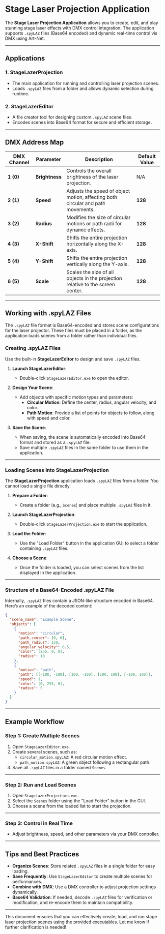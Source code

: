# **Stage Laser Projection Application**

The **Stage Laser Projection Application** allows you to create, edit, and play stunning stage laser effects with DMX control integration. The application supports `.spyLAZ` files (Base64 encoded) and dynamic real-time control via DMX using Art-Net.

---

## **Applications**

### **1. StageLazerProjection**
- The main application for running and controlling laser projection scenes.
- Loads `.spyLAZ` files from a folder and allows dynamic selection during runtime.

### **2. StageLazerEditor**
- A file creator tool for designing custom `.spyLAZ` scene files.
- Encodes scenes into Base64 format for secure and efficient storage.

---

## **DMX Address Map**

| **DMX Channel** | **Parameter**           | **Description**                                                                 | **Default Value** |
|------------------|------------------------|---------------------------------------------------------------------------------|-------------------|
| **1 (0)**        | **Brightness**         | Controls the overall brightness of the laser projection.                        | N/A               |
| **2 (1)**        | **Speed**              | Adjusts the speed of object motion, affecting both circular and path movements. | **128**           |
| **3 (2)**        | **Radius**             | Modifies the size of circular motions or path radii for dynamic effects.        | **128**           |
| **4 (3)**        | **X-Shift**            | Shifts the entire projection horizontally along the X-axis.                     | **128**           |
| **5 (4)**        | **Y-Shift**            | Shifts the entire projection vertically along the Y-axis.                       | **128**           |
| **6 (5)**        | **Scale**              | Scales the size of all objects in the projection relative to the screen center. | **128**           |

---

## **Working with .spyLAZ Files**

The `.spyLAZ` file format is Base64-encoded and stores scene configurations for the laser projector. These files must be placed in a folder, as the application loads scenes from a folder rather than individual files.

### **Creating .spyLAZ Files**

Use the built-in **StageLazerEditor** to design and save `.spyLAZ` files.

1. **Launch StageLazerEditor**:
   - Double-click `StageLazerEditor.exe` to open the editor.

2. **Design Your Scene**:
   - Add objects with specific motion types and parameters:
     - **Circular Motion**: Define the center, radius, angular velocity, and color.
     - **Path Motion**: Provide a list of points for objects to follow, along with speed and color.

3. **Save the Scene**:
   - When saving, the scene is automatically encoded into Base64 format and stored as a `.spyLAZ` file.
   - Save multiple `.spyLAZ` files in the same folder to use them in the application.

---

### **Loading Scenes into StageLazerProjection**

The **StageLazerProjection** application loads `.spyLAZ` files from a folder. You cannot load a single file directly.

1. **Prepare a Folder**:
   - Create a folder (e.g., `Scenes`) and place multiple `.spyLAZ` files in it.

2. **Launch StageLazerProjection**:
   - Double-click `StageLazerProjection.exe` to start the application.

3. **Load the Folder**:
   - Use the "Load Folder" button in the application GUI to select a folder containing `.spyLAZ` files.

4. **Choose a Scene**:
   - Once the folder is loaded, you can select scenes from the list displayed in the application.

---

### **Structure of a Base64-Encoded .spyLAZ File**

Internally, `.spyLAZ` files contain a JSON-like structure encoded in Base64. Here’s an example of the decoded content:

```json
{
  "scene_name": "Example Scene",
  "objects": [
    {
      "motion": "circular",
      "path_center": [0, 0],
      "path_radius": 150,
      "angular_velocity": 0.5,
      "color": [255, 0, 0],
      "radius": 10
    },
    {
      "motion": "path",
      "path": [[-100, -100], [100, -100], [100, 100], [-100, 100]],
      "speed": 1,
      "color": [0, 255, 0],
      "radius": 5
    }
  ]
}
```

---

## **Example Workflow**

### **Step 1: Create Multiple Scenes**
1. Open `StageLazerEditor.exe`.
2. Create several scenes, such as:
   - `circular_motion.spyLAZ`: A red circular motion effect.
   - `path_motion.spyLAZ`: A green object following a rectangular path.
3. Save all `.spyLAZ` files in a folder named `Scenes`.

---

### **Step 2: Run and Load Scenes**
1. Open `StageLazerProjection.exe`.
2. Select the `Scenes` folder using the "Load Folder" button in the GUI.
3. Choose a scene from the loaded list to start the projection.

---

### **Step 3: Control in Real Time**
- Adjust brightness, speed, and other parameters via your DMX controller.

---

## **Tips and Best Practices**
- **Organize Scenes**: Store related `.spyLAZ` files in a single folder for easy loading.
- **Save Frequently**: Use `StageLazerEditor` to create multiple scenes for performances.
- **Combine with DMX**: Use a DMX controller to adjust projection settings dynamically.
- **Base64 Validation**: If needed, decode `.spyLAZ` files for verification or modification, and re-encode them to maintain compatibility.

---

This document ensures that you can effectively create, load, and run stage laser projection scenes using the provided executables. Let me know if further clarification is needed!
